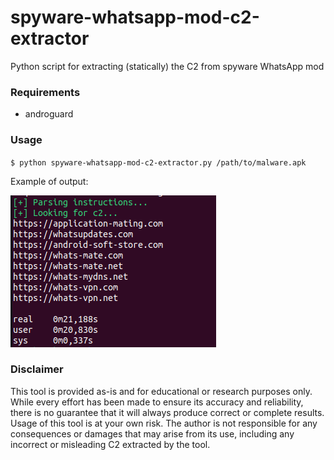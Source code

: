 # spyware-whatsapp-mod-c2-extractor
Python script for extracting (statically) the C2 from spyware WhatsApp mod

### Requirements
- androguard

### Usage
`$ python spyware-whatsapp-mod-c2-extractor.py /path/to/malware.apk`

Example of output:

![Example of output](https://github.com/icebre4ker/spyware-whatsapp-mod-c2-extractor/blob/main/assets/screenshot.png?raw=true)

### Disclaimer
This tool is provided as-is and for educational or research purposes only. While every effort has been made to ensure its accuracy and reliability, there is no guarantee that it will always produce correct or complete results. Usage of this tool is at your own risk. The author is not responsible for any consequences or damages that may arise from its use, including any incorrect or misleading C2 extracted by the tool.
